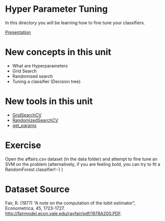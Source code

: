 # Hyper Parameter Tuning

In this directory you will be learning how to fine tune your classifiers.

[Presentation](https://docs.google.com/presentation/d/1-JtysIJWqtILE0v-LPJQ_Jr_J2EnsiOdCKf2fpWIFZA/edit?usp=sharing)

# New concepts in this unit
- What are Hyperparameters
- Grid Search
- Randomised search
- Tuning a classifier (Decision tree)

# New tools in this unit
- [GridSearchCV](http://scikit-learn.org/stable/modules/generated/sklearn.model_selection.GridSearchCV.html)
- [RandomizedSearchCV](http://scikit-learn.org/stable/modules/generated/sklearn.model_selection.RandomizedSearchCV.html)
- [get_params](http://scikit-learn.org/stable/modules/generated/sklearn.base.BaseEstimator.html#sklearn.base.BaseEstimator.get_params)

# Exercise
Open the affairs.csv dataset (in the data folder) and attempt to fine tune an SVM on the problem (alternatively, if you are feeling bold, you can try to fit a RandomForest classifier!:-) ) 

# Dataset Source

Fair, R. (1977) “A note on the computation of the tobit estimator”, Econometrica, 45, 1723-1727. http://fairmodel.econ.yale.edu/rayfair/pdf/1978A200.PDF.